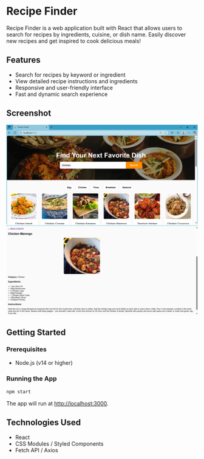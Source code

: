 # Recipe Finder

Recipe Finder is a web application built with React that allows users to search for recipes by ingredients, cuisine, or dish name. Easily discover new recipes and get inspired to cook delicious meals!

## Features

- Search for recipes by keyword or ingredient
- View detailed recipe instructions and ingredients
- Responsive and user-friendly interface
- Fast and dynamic search experience

## Screenshot

![Recipe Finder Screenshot](./reciper-finder/src/assets/Screenshot%202025-06-30%20085935.png)
![Recipe Finder Screenshot](./reciper-finder/src/assets/recipe.png)


## Getting Started

### Prerequisites

- Node.js (v14 or higher)

### Running the App

```bash
npm start
```

The app will run at [http://localhost:3000](http://localhost:3000).

## Technologies Used

- React
- CSS Modules / Styled Components
- Fetch API / Axios


